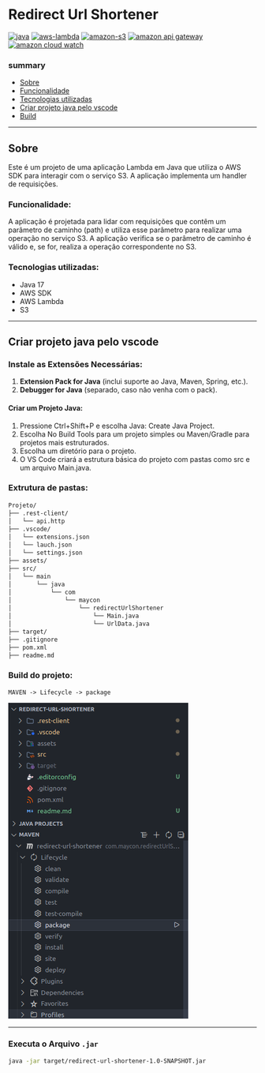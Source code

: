# Redirect Url Shortener

[![java](https://img.shields.io/badge/java-030712?style=for-the-badge&logo=java)](https://www.java.com/pt-BR/)
[![aws-lambda](https://img.shields.io/badge/aws--lambda-030712?style=for-the-badge&logo=awslambda)](https://aws.amazon.com/pt/lambda/)
[![amazon-s3](https://img.shields.io/badge/amazon--s3-030712?style=for-the-badge&logo=amazons3)](https://aws.amazon.com/pt/s3/)
[![amazon api gateway](https://img.shields.io/badge/amazon_api_gateway-030712?style=for-the-badge&logo=amazonapigateway)](https://aws.amazon.com/pt/api-gateway/)
[![amazon cloud watch](https://img.shields.io/badge/amazon_cloud_watch-030712?style=for-the-badge&logo=amazoncloudwatch)](https://aws.amazon.com/pt/cloudwatch/)

### summary

- [Sobre](#sobre)
- [Funcionalidade](#Funcionalidade)
- [Tecnologias utilizadas](#tecnologias-utilizadas)
- [Criar projeto java pelo vscode](#criar-projeto-java-pelo-vscode)
- [Build](#build-do-projeto)

___

## Sobre

Este é um projeto de uma aplicação Lambda em Java que utiliza o AWS SDK para interagir com o serviço S3. A aplicação implementa um handler de requisições.

### Funcionalidade:

A aplicação é projetada para lidar com requisições que contêm um parâmetro de caminho (path) e utiliza esse parâmetro para realizar uma operação no serviço S3. A aplicação verifica se o parâmetro de caminho é válido e, se for, realiza a operação correspondente no S3.

### Tecnologias utilizadas:

- Java 17
- AWS SDK
- AWS Lambda
- S3

___

## Criar projeto java pelo vscode

### Instale as Extensões Necessárias:
1. **Extension Pack for Java** (inclui suporte ao Java, Maven, Spring, etc.).
2. **Debugger for Java** (separado, caso não venha com o pack).

#### Criar um Projeto Java:
1. Pressione Ctrl+Shift+P e escolha Java: Create Java Project.
2. Escolha No Build Tools para um projeto simples ou Maven/Gradle para projetos mais estruturados.
3. Escolha um diretório para o projeto.
4. O VS Code criará a estrutura básica do projeto com pastas como src e um arquivo Main.java.

### Extrutura de pastas:
```
Projeto/
├── .rest-client/
│   └── api.http
├── .vscode/
│   └── extensions.json
│   └── lauch.json
│   └── settings.json
├── assets/
├── src/
│   └── main
│       └── java
│           └── com
│               └── maycon
│                   └── redirectUrlShortener
│                       └── Main.java
│                       └── UrlData.java
├── target/
├── .gitignore
├── pom.xml
├── readme.md
```

### Build do projeto:
```
MAVEN -> Lifecycle -> package
```
![maven](assets/maven.png)

___

### Executa o Arquivo `.jar`
```sh
java -jar target/redirect-url-shortener-1.0-SNAPSHOT.jar
```
